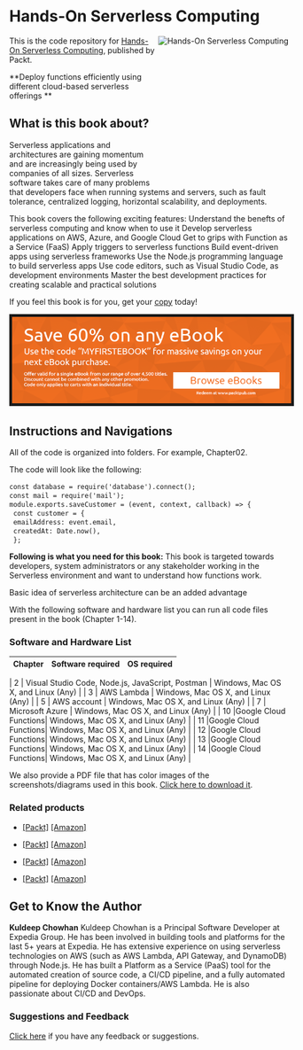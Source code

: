 # Hands-On Serverless Computing

<a href="https://www.packtpub.com/virtualization-and-cloud/hands-serverless-computing?utm_source=github&utm_medium=repository&utm_campaign=9781788836654 "><img src="https://dz13w8afd47il.cloudfront.net/sites/default/files/imagecache/ppv4_main_book_cover/B09779_MockupCover_0.png" alt="Hands-On Serverless Computing" height="256px" align="right"></a>

This is the code repository for [Hands-On Serverless Computing](https://www.packtpub.com/virtualization-and-cloud/hands-serverless-computing?utm_source=github&utm_medium=repository&utm_campaign=9781788836654 ), published by Packt.

**Deploy functions efficiently using different cloud-based serverless offerings **

## What is this book about?
Serverless applications and architectures are gaining momentum and are increasingly being used by companies of all sizes. Serverless software takes care of many problems that developers face when running systems and servers, such as fault tolerance, centralized logging, horizontal scalability, and deployments.

This book covers the following exciting features:
Understand the benefts of serverless computing and know when to use it 
Develop serverless applications on AWS, Azure, and Google Cloud 
Get to grips with Function as a Service (FaaS) 
Apply triggers to serverless functions 
Build event-driven apps using serverless frameworks 
Use the Node.js programming language to build serverless apps 
Use code editors, such as Visual Studio Code, as development environments 
Master the best development practices for creating scalable and practical solutions 

If you feel this book is for you, get your [copy](https://www.amazon.com/dp/9781788836654) today!

<a href="https://www.packtpub.com/?utm_source=github&utm_medium=banner&utm_campaign=GitHubBanner"><img src="https://raw.githubusercontent.com/PacktPublishing/GitHub/master/GitHub.png" 
alt="https://www.packtpub.com/" border="5" /></a>

## Instructions and Navigations
All of the code is organized into folders. For example, Chapter02.

The code will look like the following:
```
const database = require('database').connect();
const mail = require('mail');
module.exports.saveCustomer = (event, context, callback) => {
 const customer = {
 emailAddress: event.email,
 createdAt: Date.now(),
 };
```

**Following is what you need for this book:**
This book is targeted towards developers, system administrators or any stakeholder working in the Serverless environment and want to understand how functions work.

Basic idea of serverless architecture can be an added advantage

With the following software and hardware list you can run all code files present in the book (Chapter 1-14).
### Software and Hardware List
| Chapter | Software required | OS required |
| -------- | ------------------------------------ | ----------------------------------- |

| 2 | Visual Studio Code, Node.js, JavaScript, Postman | Windows, Mac OS X, and Linux (Any) |
| 3 | AWS Lambda | Windows, Mac OS X, and Linux (Any) |
| 5 | AWS account  | Windows, Mac OS X, and Linux (Any) |
| 7 | Microsoft Azure | Windows, Mac OS X, and Linux (Any) |
| 10 |Google Cloud Functions| Windows, Mac OS X, and Linux (Any) |
| 11 |Google Cloud Functions| Windows, Mac OS X, and Linux (Any) |
| 12 |Google Cloud Functions| Windows, Mac OS X, and Linux (Any) |
| 13 |Google Cloud Functions| Windows, Mac OS X, and Linux (Any) |
| 14 |Google Cloud Functions| Windows, Mac OS X, and Linux (Any) |

We also provide a PDF file that has color images of the screenshots/diagrams used in this book. [Click here to download it](https://www.packtpub.com/sites/default/files/downloads/HandsOnServerlessComputing_ColorImages.pdf).

### Related products
*  [[Packt]]() [[Amazon]](https://www.amazon.com/dp/)

*  [[Packt]]() [[Amazon]](https://www.amazon.com/dp/)

*  [[Packt]]() [[Amazon]](https://www.amazon.com/dp/)

*  [[Packt]]() [[Amazon]](https://www.amazon.com/dp/)

## Get to Know the Author
**Kuldeep Chowhan**
Kuldeep Chowhan is a Principal Software Developer at Expedia Group. He has been involved in building tools and platforms for the last 5+ years at Expedia. He has extensive experience on using serverless technologies on AWS (such as AWS Lambda, API Gateway, and DynamoDB) through Node.js. He has built a Platform as a Service (PaaS) tool for the automated creation of source code, a CI/CD pipeline, and a fully automated pipeline for deploying Docker containers/AWS Lambda. He is also passionate about CI/CD and DevOps.


### Suggestions and Feedback
[Click here](https://docs.google.com/forms/d/e/1FAIpQLSdy7dATC6QmEL81FIUuymZ0Wy9vH1jHkvpY57OiMeKGqib_Ow/viewform) if you have any feedback or suggestions.


